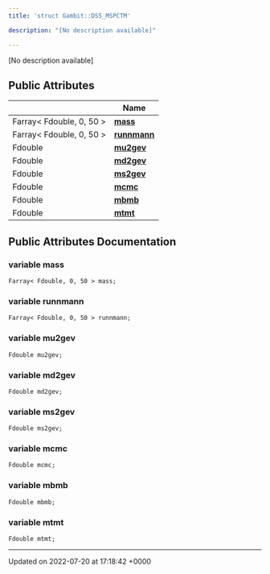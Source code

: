 ```yaml
---
title: 'struct Gambit::DS5_MSPCTM'

description: "[No description available]"

---
```









[No description available]

## Public Attributes

|                | Name           |
| -------------- | -------------- |
| Farray< Fdouble, 0, 50 > | **[mass](/documentation/code/classes/structgambit_1_1ds5__mspctm/#variable-mass)**  |
| Farray< Fdouble, 0, 50 > | **[runnmann](/documentation/code/classes/structgambit_1_1ds5__mspctm/#variable-runnmann)**  |
| Fdouble | **[mu2gev](/documentation/code/classes/structgambit_1_1ds5__mspctm/#variable-mu2gev)**  |
| Fdouble | **[md2gev](/documentation/code/classes/structgambit_1_1ds5__mspctm/#variable-md2gev)**  |
| Fdouble | **[ms2gev](/documentation/code/classes/structgambit_1_1ds5__mspctm/#variable-ms2gev)**  |
| Fdouble | **[mcmc](/documentation/code/classes/structgambit_1_1ds5__mspctm/#variable-mcmc)**  |
| Fdouble | **[mbmb](/documentation/code/classes/structgambit_1_1ds5__mspctm/#variable-mbmb)**  |
| Fdouble | **[mtmt](/documentation/code/classes/structgambit_1_1ds5__mspctm/#variable-mtmt)**  |

## Public Attributes Documentation

### variable mass

```
Farray< Fdouble, 0, 50 > mass;
```


### variable runnmann

```
Farray< Fdouble, 0, 50 > runnmann;
```


### variable mu2gev

```
Fdouble mu2gev;
```


### variable md2gev

```
Fdouble md2gev;
```


### variable ms2gev

```
Fdouble ms2gev;
```


### variable mcmc

```
Fdouble mcmc;
```


### variable mbmb

```
Fdouble mbmb;
```


### variable mtmt

```
Fdouble mtmt;
```


-------------------------------

Updated on 2022-07-20 at 17:18:42 +0000